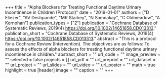 +++
title = "Alpha Blockers for Treating Functional Daytime Urinary Incontinence in Children (Protocol)"
date = "2019-01-01"
authors = ["D Eliezer", "AV Deshpande", "MR Starkey", "N Samnakay", "C Oldmeadow", "A Kernohan"]
publication_types = ["2"]
publication = "Cochrane Database of Systematic Reviews, 2019(4) https://doi.org/10.1002/14651858.CD013313."
publication_short = "Cochrane Database of Systematic Reviews, 2019(4) https://doi.org/10.1002/14651858.CD013313."
abstract = "This is a protocol for a Cochrane Review (Intervention). The objectives are as follows: To assess the effects of alpha blockers for treating functional daytime urinary incontinence in children."
abstract_short = ""
url_code = ""
image_preview = ""
selected = false
projects = []
url_pdf = ""
url_preprint = ""
url_dataset = ""
url_project = ""
url_slides = ""
url_video = ""
url_poster = ""
math = true
highlight = true
[header]
image = ""
caption = ""
+++
